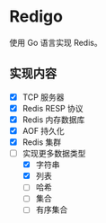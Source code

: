 # Redigo

使用 Go 语言实现 Redis。

## 实现内容

- [x] TCP 服务器
- [x] Redis RESP 协议
- [x] Redis 内存数据库
- [x] AOF 持久化
- [x] Redis 集群
- [ ] 实现更多数据类型
  - [x] 字符串
  - [x] 列表
  - [ ] 哈希
  - [ ] 集合
  - [ ] 有序集合
